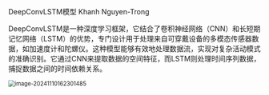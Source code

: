  DeepConvLSTM模型   Khanh Nguyen-Trong  

DeepConvLSTM是一种深度学习框架，它结合了卷积神经网络（CNN）和长短期记忆网络（LSTM）的优势，专门设计用于处理来自可穿戴设备的多模态传感器数据，如加速度计和陀螺仪。这种模型能够有效地处理数据流，实现对复杂活动模式的准确识别。它通过CNN来提取数据的空间特征，而LSTM则处理时间序列数据，捕捉数据之间的时间依赖关系。

<img src="C:\Users\86138\AppData\Roaming\Typora\typora-user-images\image-20241110162301485.png" alt="image-20241110162301485" style="zoom: 80%;" />